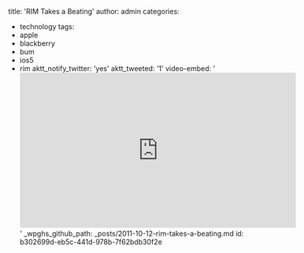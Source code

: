 title: 'RIM Takes a Beating'
author: admin
categories:
  - technology
tags:
  - apple
  - blackberry
  - bum
  - ios5
  - rim
aktt_notify_twitter: 'yes'
aktt_tweeted: '1'
video-embed: '<iframe width="560" height="315" src="http://www.youtube.com/embed/8wUq8bH8wiU?rel=0" frameborder="0" allowfullscreen></iframe>'
_wpghs_github_path: _posts/2011-10-12-rim-takes-a-beating.md
id: b302699d-eb5c-441d-978b-7f62bdb30f2e
